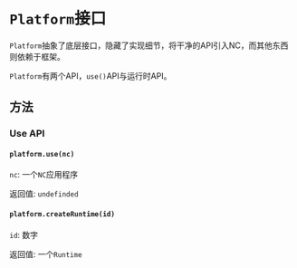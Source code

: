 # `Platform`接口 #

`Platform`抽象了底层接口，隐藏了实现细节，将干净的API引入NC，而其他东西则依赖于框架。

`Platform`有两个API，`use()`API与运行时API。
## 方法
### Use API

#### `platform.use(nc)`
`nc`: 一个`NC`应用程序

返回值: `undefinded`
#### `platform.createRuntime(id)`
`id`: 数字

返回值: 一个`Runtime`
